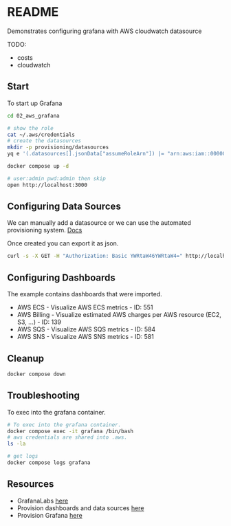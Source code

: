 # README

Demonstrates configuring grafana with AWS cloudwatch datasource  

TODO:

* costs
* cloudwatch

## Start

To start up Grafana

```bash
cd 02_aws_grafana

# show the role
cat ~/.aws/credentials  
# create the datasources
mkdir -p provisioning/datasources
yq e '(.datasources[].jsonData["assumeRoleArn"]) |= "arn:aws:iam::000000000000:role/myrole"' ./provisioning/datasources.template/cloudwatch.yaml > ./provisioning/datasources/cloudwatch.yaml

docker compose up -d

# user:admin pwd:admin then skip
open http://localhost:3000
```

## Configuring Data Sources

We can manually add a datasource or we can use the automated provisioning system. [Docs](https://grafana.com/docs/grafana/latest/administration/provisioning/)  

Once created you can export it as json.  

```sh
curl -s -X GET -H "Authorization: Basic YWRtaW46YWRtaW4=" http://localhost:3000/api/datasources | yq -P --output-format=yaml 
```

## Configuring Dashboards

The example contains dashboards that were imported.  

* AWS ECS - Visualize AWS ECS metrics - ID: 551  
* AWS Billing - Visualize estimated AWS charges per AWS resource (EC2, S3, ...) - ID: 139  
* AWS SQS - Visualize AWS SQS metrics - ID: 584
* AWS SNS - Visualize AWS SNS metrics - ID: 581

## Cleanup

```bash
docker compose down
```

## Troubleshooting

To exec into the grafana container.

```sh
# To exec into the grafana container.  
docker compose exec -it grafana /bin/bash  
# aws credentials are shared into .aws.  
ls -la

# get logs 
docker compose logs grafana
```

## Resources

* GrafanaLabs [here](https://grafana.com/)  
* Provision dashboards and data sources [here](https://grafana.com/tutorials/provision-dashboards-and-data-sources/)  
* Provision Grafana [here](https://grafana.com/docs/grafana/latest/administration/provisioning/#datasources)  
